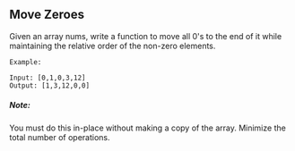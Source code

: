## Move Zeroes

Given an array nums, write a function to move all 0's to the end of it while maintaining the relative order of the non-zero elements.

```
Example:

Input: [0,1,0,3,12]
Output: [1,3,12,0,0]
```

##### Note:

You must do this in-place without making a copy of the array.
Minimize the total number of operations.
